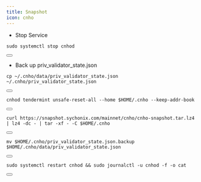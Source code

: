 ```yaml
---
title: Snapshot
icon: cnho
---
```



- Stop Service

<div class="code-block-wrapper">
  <pre><code>sudo systemctl stop cnhod</code></pre>
  <button class="copy-btn" data-target="sudo systemctl stop cnhod"><i class="fas fa-copy"></i></button>
</div>

- Back up priv_validator_state.json

<div class="code-block-wrapper">
  <pre><code>cp ~/.cnho/data/priv_validator_state.json  ~/.cnho/priv_validator_state.json</code></pre>
  <button class="copy-btn" data-target="cp ~/.cnho/data/priv_validator_state.json  ~/.cnho/priv_validator_state.json"><i class="fas fa-copy"></i></button>
</div>

<div class="code-block-wrapper">
  <pre><code>cnhod tendermint unsafe-reset-all --home $HOME/.cnho --keep-addr-book</code></pre>
  <button class="copy-btn" data-target="cnhod tendermint unsafe-reset-all --home $HOME/.cnho --keep-addr-book"><i class="fas fa-copy"></i></button>
</div>

<div class="code-block-wrapper">
  <pre><code>curl https://snapshot.sychonix.com/mainnet/cnho/cnho-snapshot.tar.lz4 | lz4 -dc - | tar -xf - -C $HOME/.cnho</code></pre>
  <button class="copy-btn" data-target="curl https://snapshot.sychonix.com/mainnet/cnho/cnho-snapshot.tar.lz4 | lz4 -dc - | tar -xf - -C $HOME/.cnho"><i class="fas fa-copy"></i></button>
</div>

<div class="code-block-wrapper">
  <pre><code>mv $HOME/.cnho/priv_validator_state.json.backup $HOME/.cnho/data/priv_validator_state.json</code></pre>
  <button class="copy-btn" data-target="mv $HOME/.cnho/priv_validator_state.json.backup $HOME/.cnho/data/priv_validator_state.json"><i class="fas fa-copy"></i></button>
</div>

<div class="code-block-wrapper">
  <pre><code>sudo systemctl restart cnhod && sudo journalctl -u cnhod -f -o cat</code></pre>
  <button class="copy-btn" data-target="sudo systemctl restart cnhod && sudo journalctl -u cnhod -f -o cat"><i class="fas fa-copy"></i></button>
</div>
